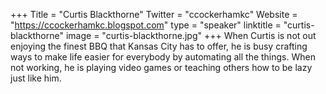 +++
Title = "Curtis Blackthorne"
Twitter = "ccockerhamkc"
Website = "https://ccockerhamkc.blogspot.com"
type = "speaker"
linktitle = "curtis-blackthorne"
image = "curtis-blackthorne.jpg"
+++
When Curtis is not out enjoying the finest BBQ that Kansas City has to offer, he is busy crafting ways to make life easier for everybody by automating all the things. When not working, he is playing video games or teaching others how to be lazy just like him.
